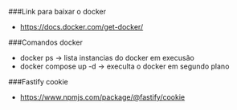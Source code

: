 ###Link para baixar o docker
- https://docs.docker.com/get-docker/

###Comandos docker
- docker ps -> lista instancias do docker em execusão
- docker compose up -d -> execulta o docker em segundo plano

###Fastify cookie
- https://www.npmjs.com/package/@fastify/cookie